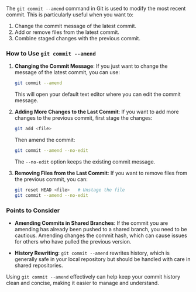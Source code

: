 The `git commit --amend` command in Git is used to modify the most recent commit. This is particularly useful when you want to:

1. Change the commit message of the latest commit.
2. Add or remove files from the latest commit.
3. Combine staged changes with the previous commit.

### How to Use `git commit --amend`

1. **Changing the Commit Message**:
   If you just want to change the message of the latest commit, you can use:
   ```sh
   git commit --amend
   ```
   This will open your default text editor where you can edit the commit message.

2. **Adding More Changes to the Last Commit**:
   If you want to add more changes to the previous commit, first stage the changes:
   ```sh
   git add <file>
   ```
   Then amend the commit:
   ```sh
   git commit --amend --no-edit
   ```
   The `--no-edit` option keeps the existing commit message.

3. **Removing Files from the Last Commit**:
   If you want to remove files from the previous commit, you can:
   ```sh
   git reset HEAD <file>   # Unstage the file
   git commit --amend --no-edit
   ```

### Points to Consider

- **Amending Commits in Shared Branches**: If the commit you are amending has already been pushed to a shared branch, you need to be cautious. Amending changes the commit hash, which can cause issues for others who have pulled the previous version.
  
- **History Rewriting**: `git commit --amend` rewrites history, which is generally safe in your local repository but should be handled with care in shared repositories.

Using `git commit --amend` effectively can help keep your commit history clean and concise, making it easier to manage and understand.